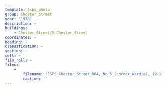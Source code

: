 ```yaml
---
template: fsps_photo
group: Chester_Street
year: '1978'
description: ~
buildings:
    - Chester_Street/5_Chester_Street
coordinates: ~
heading: ~
classification: ~
section: ~
cell: ~
film_roll: ~
files:
    -
        filename: 'FSPS_Chester_Street_004,_No_5_(corner_Wardie),_19-1-B,_1978.png'
        caption: ''
---
```

